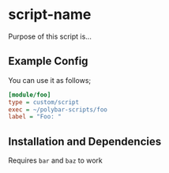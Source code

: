 # script-name

Purpose of this script is...

## Example Config

You can use it as follows;

```ini
[module/foo]
type = custom/script
exec = ~/polybar-scripts/foo
label = "Foo: "
```

## Installation and Dependencies

Requires `bar` and `baz` to work
